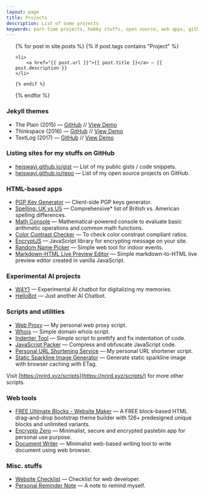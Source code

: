 ```yaml
---
layout: page
title: Projects
description: List of some projects
keywords: part-time projects, hobby stuffs, open source, web apps, github
---
```


<ul>
  {% for post in site.posts %}
    {% if post.tags contains "Project" %}

    <li>
        <a href="{{ post.url }}">{{ post.title }}</a> — {{ post.description }}
    </li>

    {% endif %}
  {% endfor %}
</ul>

### Jekyll themes

- The Plain (2015) — [GitHub](https://github.com/heiswayi/the-plain) // [View Demo](http://heiswayi.github.io/the-plain)
- Thinkspace (2016) — [GitHub](https://github.com/heiswayi/thinkspace) // [View Demo](http://heiswayi.github.io/thinkspace)
- TextLog (2017) — [GitHub](http://github.com/heiswayi/textlog) // [View Demo](http://heiswayi.github.io/textlog)

### Listing sites for my stuffs on GitHub

- [heiswayi.github.io/gist](https://heiswayi.github.io/gist/) — List of my public gists / code snippets.
- [heiswayi.github.io/repo](https://heiswayi.github.io/repo/) — List of my open source projects on GitHub.

### HTML-based apps

- [PGP Key Generator](http://heiswayi.github.io/pgp/) — Client-side PGP keys generator.
- [Spelling: UK vs US](http://heiswayi.github.io/spelling-uk-vs-us) — Comprehensive* list of British vs. American spelling differences.
- [Math Console](http://heiswayi.github.io/math-console/) — Mathematical-powered console to evaluate basic arithmetic operations and common math functions.
- [Color Contrast Checker](http://heiswayi.github.io/color-contrast-checker) — To check color constrast compliant ratios.
- [EncryptJS](http://heiswayi.github.io/encryptjs/) — JavaScript library for encrypting message on your site.
- [Random Name Picker](http://heiswayi.github.io/random-name-picker/) — Simple web tool for indoor events.
- [Markdown-HTML Live Preview Editor](http://heiswayi.github.io/markdown-editor) — Simple markdown-to-HTML live preview editor created in vanilla JavaScript.

### Experimental AI projects

- [W4Y1](http://heiswayi.github.io/w4y1/) — Experimental AI chatbot for digitalizing my memories.
- [HelloBot](http://heiswayi.github.io/hellobot/) — Just another AI Chatbot.

### Scripts and utilities

- [Web Proxy](http://nrird.xyz/proxy/) — My personal web proxy script.
- [Whois](http://nrird.xyz/scripts/whois/) — Simple domain whois script.
- [Indenter Tool](http://nrird.xyz/scripts/indenter-tool/) — Simple script to prettify and fix indentation of code.
- [JavaScript Packer](http://nrird.xyz/scripts/js-packer/) — Compress and obfuscate JavaScript code.
- [Personal URL Shortening Service](http://nrird.xyz/scripts/url-shortener/) — My personal URL shortener script.
- [Static Sparkline Image Generator](http://nrird.xyz/scripts/sparkline/) — Generate static sparkline image with browser caching with ETag.

Visit [https://nrird.xyz/scripts](https://nrird.xyz/scripts/) for more other scripts.

### Web tools

- [FREE Ultimate Blocks - Website Maker](http://nrird.xyz/ultimate-blocks) — A FREE block-based HTML drag-and-drop bootstrap theme builder with 126+ predesigned unique blocks and unlimited variants.
- [Encrypto Zero](https://nrird.xyz/encrypto-zero) — Minimalist, secure and encrypted pastebin app for personal use purpose.
- [Document Writer](https://nrird.xyz/document-writer) — Minimalist web-based writing tool to write document using web browser.

### Misc. stuffs

- [Website Checklist](http://nrird.xyz/website-checklist) — Checklist for web developer.
- [Personal Reminder Note](/reminder) — A note to remind myself.
